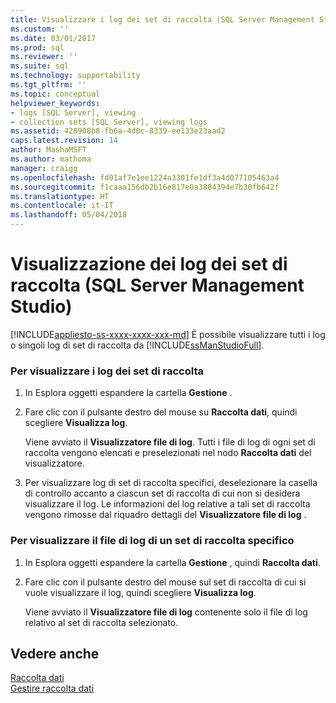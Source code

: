 ```yaml
---
title: Visualizzare i log dei set di raccolta (SQL Server Management Studio) | Microsoft Docs
ms.custom: ''
ms.date: 03/01/2017
ms.prod: sql
ms.reviewer: ''
ms.suite: sql
ms.technology: supportability
ms.tgt_pltfrm: ''
ms.topic: conceptual
helpviewer_keywords:
- logs [SQL Server], viewing
- collection sets [SQL Server], viewing logs
ms.assetid: 428908b8-fb6a-4d0c-8339-ee133e23aad2
caps.latest.revision: 14
author: MashaMSFT
ms.author: mathoma
manager: craigg
ms.openlocfilehash: fd01af7e1ee1224a3301fe1df3a4d077105463a4
ms.sourcegitcommit: f1caaa156db2b16e817e0a3884394e7b30fb642f
ms.translationtype: HT
ms.contentlocale: it-IT
ms.lasthandoff: 05/04/2018
---
```

# <a name="view-collection-set-logs-sql-server-management-studio"></a>Visualizzazione dei log dei set di raccolta (SQL Server Management Studio)
[!INCLUDE[appliesto-ss-xxxx-xxxx-xxx-md](../../includes/appliesto-ss-xxxx-xxxx-xxx-md.md)]
  È possibile visualizzare tutti i log o singoli log di set di raccolta da [!INCLUDE[ssManStudioFull](../../includes/ssmanstudiofull-md.md)].  
  
### <a name="to-view-collection-set-logs"></a>Per visualizzare i log dei set di raccolta  
  
1.  In Esplora oggetti espandere la cartella **Gestione** .  
  
2.  Fare clic con il pulsante destro del mouse su **Raccolta dati**, quindi scegliere **Visualizza log**.  
  
     Viene avviato il **Visualizzatore file di log**. Tutti i file di log di ogni set di raccolta vengono elencati e preselezionati nel nodo **Raccolta dati** del visualizzatore.  
  
3.  Per visualizzare log di set di raccolta specifici, deselezionare la casella di controllo accanto a ciascun set di raccolta di cui non si desidera visualizzare il log. Le informazioni del log relative a tali set di raccolta vengono rimosse dal riquadro dettagli del **Visualizzatore file di log** .  
  
### <a name="to-view-a-specific-collection-set-log-file"></a>Per visualizzare il file di log di un set di raccolta specifico  
  
1.  In Esplora oggetti espandere la cartella **Gestione** , quindi **Raccolta dati**.  
  
2.  Fare clic con il pulsante destro del mouse sul set di raccolta di cui si vuole visualizzare il log, quindi scegliere **Visualizza log**.  
  
     Viene avviato il **Visualizzatore file di log** contenente solo il file di log relativo al set di raccolta selezionato.  
  
## <a name="see-also"></a>Vedere anche  
 [Raccolta dati](../../relational-databases/data-collection/data-collection.md)   
 [Gestire raccolta dati](../../relational-databases/data-collection/manage-data-collection.md)  
  
  
